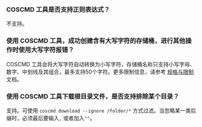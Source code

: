 ### COSCMD 工具是否支持正则表达式？

不支持。

### 使用 COSCMD 工具，成功创建含有大写字符的存储桶，进行其他操作时使用大写字符报错？

COSCMD 工具会将大写字符自动转换为小写字符，存储桶名称只支持小写字母、数字、中划线及其组合，最多支持50个字符。更多限制信息，请参考 [规格与限制](https://intl.cloud.tencent.com/document/product/436/14518) 文档。

### 使用 COSCMD 工具下载根目录文件，是否支持排除某个目录？

支持。可使用 `coscmd download --ignore /folder/*` 方式过滤。当忽略某一类后缀时，必须最后要输入`,` 或者加入`""`。
